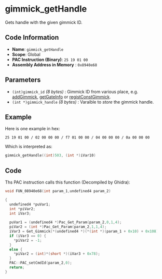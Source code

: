 # gimmick_getHandle

Gets handle with the given gimmick ID.

## Code Information

- **Name**: `gimmick_getHandle`
- **Scope**: Global
- **PAC Instruction (Binary)**: `25 19 01 00`
- **Assembly Address in Memory** : `0x8940e68`

## Parameters

- `(int)gimmick_id` *(8 bytes)* : Gimmick ID from various place, e.g. [addGimmick](./addgimmick.md), [getGateInfo](./getgateinfo.md) or [registConstGimmick](./registconstgimmick.md).
- `(int *)gimmick_handle` *(8 bytes)* : Varaible to *store* the gimmick handle.

## Example

Here is one example in hex:

```25 19 01 00 / 02 00 00 00 / f7 01 00 00 / 04 00 00 00 / 0a 00 00 00```

Which is interpreted as:

```c
gimmick_getHandle((int)503, (int *)iVar10)
```

## Code

Ths PAC instruction calls this function (Decompiled by Ghidra):

```c
void FUN_08940e68(int param_1,undefined4 param_2)

{
  undefined4 *puVar1;
  int *piVar2;
  int iVar3;
  
  puVar1 = (undefined4 *)Pac_Get_Param(param_2,0,1,4);
  piVar2 = (int *)Pac_Get_Param(param_2,1,1,4);
  iVar3 = Get_Gimmick(*(undefined4 *)(*(int *)(param_1 + 0x10) + 0x108),*puVar1);
  if (iVar3 == 0) {
    *piVar2 = -1;
  }
  else {
    *piVar2 = (int)*(short *)(iVar3 + 0x78);
  }
  PAC::PAC_setCmdId(param_2,0);
  return;
}
```

